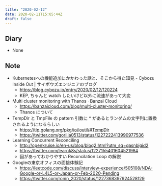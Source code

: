 ```yaml
---
title: "2020-02-12"
date: 2020-02-11T15:05:44Z
draft: false
---
```


## Diary

* None

## Note

* Kubernetesへの機能追加にかかわった話と、そこから得た知見 - Cybozu Inside Out | サイボウズエンジニアのブログ
  * https://blog.cybozu.io/entry/2020/02/12/120224
  * KEP, ちゃんと watch したいけど以外に流速があって大変
* Multi cluster monitoring with Thanos · Banzai Cloud
  * https://banzaicloud.com/blog/multi-cluster-monitoring/
  * Thanos について
* TempDir と TmpFile の pattern 引数に * があるとランダムの文字列に置換されるようになるらしい
  * https://tip.golang.org/pkg/io/ioutil/#TempDir
  * https://twitter.com/gorilla0513/status/1227222413990977536
* Learning Concurrent Reconciling
  * http://openkruise.io/en-us/blog/blog2.html?utm_sq=gasnbigid2
  * https://twitter.com/learnk8s/status/1227155401604521984
  * 図があってわかりやすい Reconcilation Loop の解説
* Googleの東京オフィスの面接体験記
  * https://leetcode.com/discuss/interview-experience/505108/NDA-Google-or-L4L5-or-Japan-or-Feb-2020-Pending
  * https://twitter.com/ronin_2020/status/1227368397924528129
